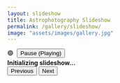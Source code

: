```yaml
---
layout: slideshow
title: Astrophotography Slideshow
permalink: /gallery/slideshow/
image: "assets/images/gallery.jpg"
---
```


<div class="text-right d-none" id="carouselcontrols">
        <span id="carouselstatus">🟢</span>&nbsp;
        <button class="btn btn-link" id="btnPause">Pause (Playing)</button>        
</div>

<div id="astroshow" class="carousel slide slideshow-carousel" data-ride="carousel">
    <div id="astroturf" class="carousel-inner">
         <div class="carousel-item active"> 
            <div class="card slideshow-card">
            <div class="card-header text-center">
                <strong id="astroheader" class="card-title slideshow-title">Initializing slideshow...</strong>
                </div> 
                <canvas id="dwitter" width="1920" height="1080"></canvas>                           
            </div>
        </div>       
    </div>
    <button class="btn btn-link carousel-control-prev d-none" href="#carouselExampleControls" role="button" data-slide="prev">
        <span class="carousel-control-prev-icon" aria-hidden="true"></span>
            <span class="sr-only">Previous</span>
    </button>
    <button class="btn btn-link carousel-control-next d-none" href="#carouselExampleControls" role="button" data-slide="next">
        <span class="carousel-control-next-icon" aria-hidden="true"></span>
        <span class="sr-only">Next</span>
    </button>
</div>

<script id="astrodeck" type="slideshow/template">
{% for image in site.gallery %}
    {% assign imgPath = site.baseurl | append: "/assets/images/gallery/" | append: image.folder | append: "/" | append: image.folder | append: ".jpg" %}            
    {% assign mainUrl = site.baseurl | append: image.url %}                    
    <div class="carousel-item"> 
        <div class="card slideshow-card align-items-center">
            <div class="card-header text-center">
                <strong class="card-title slideshow-title">{{image.title}}</strong>
            </div>
            <a href="{{mainUrl}}" title="{{image.description}}" class="stretch-link">
                <img b-class="d-block" class="card-img-top slideshow-img" data-src="{{imgPath}}" alt="{{image.description}}" title="{{image.description}}"/>
            </a>
            <div class="carousel-caption m-10 d-xs-none d-md-block p-6">
                <span>{{image.description}}</span>
            </div>                
        </div>
    </div>    
{% endfor %} 
</script>
<script type="text/javascript" src="{{ site.baseurl }}/assets/js/slideshow.js"></script>
